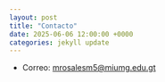 ```yaml
---
layout: post
title: "Contacto"
date: 2025-06-06 12:00:00 +0000
categories: jekyll update
---
```

- Correo: mrosalesm5@miumg.edu.gt